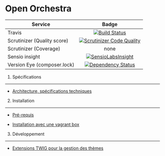 Open Orchestra
=============

| Service       | Badge         |
| ------------- |:-------------:|
| Travis | [![Build Status](https://magnum.travis-ci.com/open-orchestra/open-orchestra.svg?token=jFMwikTSYoZgNjR86FGs&branch=master)](https://magnum.travis-ci.com/open-orchestra/open-orchestra) |
| Scrutinizer (Quality score) | [![Scrutinizer Code Quality](https://scrutinizer-ci.com/g/open-orchestra/open-orchestra/badges/quality-score.png?b=master)](https://scrutinizer-ci.com/g/open-orchestra/open-orchestra/?branch=master) |
| Scrutinizer (Coverage) | none |
| Sensio insight | [![SensioLabsInsight](https://insight.sensiolabs.com/projects/0becefa5-5b35-4db8-9ddf-e0ade4da7262/big.png)](https://insight.sensiolabs.com/projects/0becefa5-5b35-4db8-9ddf-e0ade4da7262) |
| Version Eye (composer.lock) | [![Dependency Status](https://www.versioneye.com/user/projects/551e85f5971f781c480000c4/badge.svg?style=flat)](https://www.versioneye.com/user/projects/551e85f5971f781c480000c4) |

1. Spécifications
-----------------

* [Architecture, spécifications techniques](app/Resources/doc/dev/architecture.md)

2. Installation
---------------

* [Pré-requis](app/Resources/doc/requirements.md)

* [Installation avec une vagrant box](app/Resources/doc/install.md)

3. Développement
----------------

* [Extensions TWIG pour la gestion des thèmes](app/Resources/doc/dev/draft/twig-extensions.md)
